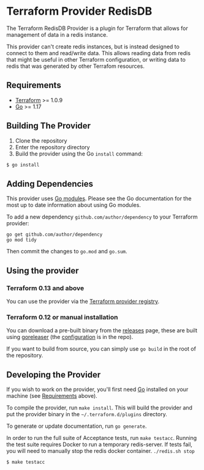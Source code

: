 # Terraform Provider RedisDB

The Terraform RedisDB Provider is a plugin for Terraform that allows for management of data in a redis instance.

This provider can't create redis instances, but is instead designed to connect to them and read/write data. This allows reading data
from redis that might be useful in other Terraform configuration, or writing data to redis that was generated by other Terrafom resources.


## Requirements

-	[Terraform](https://www.terraform.io/downloads.html) >= 1.0.9
-	[Go](https://golang.org/doc/install) >= 1.17

## Building The Provider

1. Clone the repository
1. Enter the repository directory
1. Build the provider using the Go `install` command: 
```sh
$ go install
```

## Adding Dependencies

This provider uses [Go modules](https://github.com/golang/go/wiki/Modules).
Please see the Go documentation for the most up to date information about using Go modules.

To add a new dependency `github.com/author/dependency` to your Terraform provider:

```
go get github.com/author/dependency
go mod tidy
```

Then commit the changes to `go.mod` and `go.sum`.

## Using the provider

### Terraform 0.13 and above

You can use the provider via the [Terraform provider registry](https://registry.terraform.io/providers/cruglobal/redisdb).

### Terraform 0.12 or manual installation

You can download a pre-built binary from the [releases](https://github.com/CruGlobal/terraform-provider-redisdb/releases) page, these are built using [goreleaser](https://goreleaser.com/) (the [configuration](.goreleaser.yml) is in the repo).

If you want to build from source, you can simply use `go build` in the root of the repository.

## Developing the Provider

If you wish to work on the provider, you'll first need [Go](http://www.golang.org) installed on your machine (see [Requirements](#requirements) above).

To compile the provider, run `make install`. This will build the provider and put the provider binary in the `~/.terraform.d/plugins` directory.

To generate or update documentation, run `go generate`.

In order to run the full suite of Acceptance tests, run `make testacc`. Running the test suite requires Docker to run a temporary redis-server. If tests fail, you will need to manually stop the redis docker container. `./redis.sh stop`

```sh
$ make testacc
```
